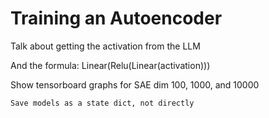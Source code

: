 # Training an Autoencoder

Talk about getting the activation from the LLM
  
And the formula: Linear(Relu(Linear(activation)))
  

Show tensorboard graphs for SAE dim 100, 1000, and 10000

```admonish warning
Save models as a state dict, not directly
```
